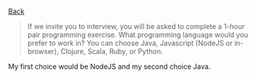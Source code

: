 [Back](../README.md)

> If we invite you to interview, you will be asked to complete a 1-hour pair programming exercise. What programming language would you prefer to work in? You can choose Java, Javascript (NodeJS or in-browser), Clojure, Scala, Ruby, or Python. 
  
My first choice would be NodeJS and my second choice Java.
